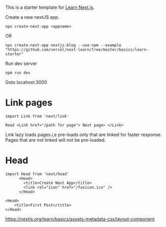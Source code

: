 This is a starter template for [Learn Next.js](https://nextjs.org/learn).

Create a new nextJS app.

```
npx create-next-app <appname>
```


OR

```
npx create-next-app nextjs-blog --use-npm --example "https://github.com/vercel/next-learn/tree/master/basics/learn-starter"
```



Run dev server
```
npm run dev
```

Goto locahost:3000

# Link pages

```
import Link from 'next/link'

Read <Link href="/path for page"> Next page> </Link>
```
Link lazy loads pages.i,e pre-loads only that are linked for faster response.
Pages that are not linked will not be pre-loaded.

# Head

```
import Head from 'next/head'
      <Head>
        <title>Create Next App</title>
        <link rel="icon" href="/favicon.ico" />
      </Head>

<Head>
    <title>First Post</title>
</Head>
```

https://nextjs.org/learn/basics/assets-metadata-css/layout-component